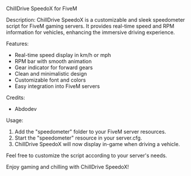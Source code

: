 ChillDrive SpeedoX for FiveM

Description:
ChillDrive SpeedoX is a customizable and sleek speedometer script for FiveM gaming servers. It provides real-time speed and RPM information for vehicles, enhancing the immersive driving experience.

Features:
- Real-time speed display in km/h or mph
- RPM bar with smooth animation
- Gear indicator for forward gears
- Clean and minimalistic design
- Customizable font and colors
- Easy integration into FiveM servers

Credits:
- Abdodev

Usage:
1. Add the "speedometer" folder to your FiveM server resources.
2. Start the "speedometer" resource in your server.cfg.
3. ChillDrive SpeedoX will now display in-game when driving a vehicle.

Feel free to customize the script according to your server's needs.

Enjoy gaming and chilling with ChillDrive SpeedoX!
